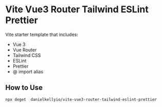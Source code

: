 # Vite Vue3 Router Tailwind ESLint Prettier

Vite starter template that includes:

* Vue 3
* Vue Router
* Tailwind CSS
* ESLint
* Prettier
* @ import alias
## How to Use

```
npx deget  danielkellyio/vite-vue3-router-tailwind-eslint-prettier 
```
